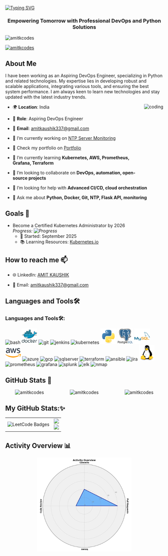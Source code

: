 <p align="center">
  
  [![Typing SVG](https://readme-typing-svg.demolab.com?font=Fira+Code&weight=700&size=22&pause=1000&center=true&vCenter=true&random=false&width=435&lines=Hi+%F0%9F%91%8B%2C+I'm+Amit+Kaushik&color=800080)](https://git.io/typing-svg)
</p>

<h3 align="center">Empowering Tomorrow with Professional DevOps and Python Solutions</h3>


<p align="left"> <img src="https://komarev.com/ghpvc/?username=amitkcodes&label=Profile%20views&color=0e75b6&style=flat" alt="amitkcodes" /> </p>

<p align="left"> <a href="https://github.com/ryo-ma/github-profile-trophy"><img src="https://github-profile-trophy.vercel.app/?username=amitkcodes" alt="amitkcodes" /></a> </p>


## About Me

I have been working as an Aspiring DevOps Engineer, specializing in Python and related technologies. My expertise lies in developing robust and scalable applications, integrating various tools, and ensuring the best system performance. I am always keen to learn new technologies and stay updated with the latest industry trends.

<img align="right" with="250" height="250" src="https://gifdb.com/images/high/animated-man-computer-coding-nae6mec378lsg1i3.gif" alt="coding">

- 🌍 **Location**: India

- 💼 **Role**: Aspiring DevOps Engineer
  
- 📧 **Email**: [amitkaushik337@gmail.com](mailto:amitkaushik337@gmail.com)

- 🔭 I’m currently working on [NTP Server Monitoring](https://github.com/amitkcodes/NTP_Server_Monitoring_Grafana-WAN-)
  
- 🔭 Check my portfolio on [Portfolio](https://amitkcodes.github.io)

- 🌱 I’m currently learning **Kubernetes, AWS, Prometheus, Grafana, Terraform**

- 👯 I’m looking to collaborate on **DevOps, automation, open-source projects**

- 🤝 I’m looking for help with **Advanced CI/CD, cloud orchestration**

- 💬 Ask me about **Python, Docker, Git, NTP, Flask API, monitoring**


<!-- ## Pinned Projects 📌
- [amitkcodes.github.io](https://amitkcodes.github.io)  
  _A personal portfolio showcasing my work._
- [NTP_Server_Monitoring_Grafana-WAN-](https://github.com/amitkcodes/NTP_Server_Monitoring_Grafana-WAN-)  
  _A Python-based NTP server monitoring system with Grafana integration._
- [Network_Time_Display_Synchronization-Alert-System](https://github.com/amitkcodes/Network_Time_Display_Synchronization-Alert-System)  
  _A Flask-based alert system for time synchronization._
- [Certification_Completion](https://github.com/amitkcodes/Certification_Completion)  
  _Repository tracking my certification progress._
- [Firewall_Logs_data_filter-Visualization](https://github.com/amitkcodes/Firewall_Logs_data_filter-Visualization)  
  _Python script for filtering and visualizing firewall logs._
- [Global_server_monitoring_Status](https://github.com/amitkcodes/Global_server_monitoring_Status)  
  _Monitoring tool for global server status._ -->

## Goals 🎯
- Become a Certified Kubernetes Administrator by 2026  
  _Progress: ![Progress](https://img.shields.io/badge/Progress-50%25-green)_
  - 📅 Started: September 2025
  - 📚 Learning Resources: [Kubernetes.io](https://kubernetes.io/)


## How to reach me 📫
 - 🌐 LinkedIn: [AMIT KAUSHIK](https://www.linkedin.com/in/amit-kaushik-507831150/)

 - 📧 Email: [amitkaushik337@gmail.com](mailto:amitkaushik337@gmail.com)

## Languages and Tools🛠️
<h3 align="left">Languages and Tools🛠️:</h3>
<p align="left"> 
  <!-- DevOps and Scripting -->
   <img src="https://www.vectorlogo.zone/logos/gnu_bash/gnu_bash-icon.svg" alt="bash" width="50" height="50">  
   <img src="https://raw.githubusercontent.com/devicons/devicon/master/icons/docker/docker-original-wordmark.svg" alt="docker" width="50" height="50">  
   <img src="https://www.vectorlogo.zone/logos/git-scm/git-scm-icon.svg" alt="git" width="50" height="50">  
   <img src="https://www.vectorlogo.zone/logos/jenkins/jenkins-icon.svg" alt="jenkins" width="50" height="50">  
   <img src="https://www.vectorlogo.zone/logos/kubernetes/kubernetes-icon.svg" alt="kubernetes" width="50" height="50">  
   <img src="https://raw.githubusercontent.com/devicons/devicon/master/icons/python/python-original.svg" alt="python" width="50" height="50">  
   <img src="https://raw.githubusercontent.com/devicons/devicon/master/icons/postgresql/postgresql-original-wordmark.svg" alt="postgresql" width="50" height="50">  
   <img src="https://raw.githubusercontent.com/devicons/devicon/master/icons/mysql/mysql-original-wordmark.svg" alt="mysql" width="50" height="50">  
   <img src="https://raw.githubusercontent.com/devicons/devicon/master/icons/amazonwebservices/amazonwebservices-original-wordmark.svg" alt="aws" width="50" height="50">  
   <img src="https://www.vectorlogo.zone/logos/microsoft_azure/microsoft_azure-icon.svg" alt="azure" width="50" height="50">  
   <img src="https://www.vectorlogo.zone/logos/google_cloud/google_cloud-icon.svg" alt="gcp" width="50" height="50">  
   <img src="https://www.svgrepo.com/show/303229/microsoft-sql-server-logo.svg" alt="sqlserver" width="50" height="50">    
   <img src="https://www.vectorlogo.zone/logos/terraformio/terraformio-icon.svg" alt="terraform" width="50" height="50">  
   <img src="https://www.vectorlogo.zone/logos/ansible/ansible-icon.svg" alt="ansible" width="50" height="50">   
   <img src="https://www.vectorlogo.zone/logos/atlassian_jira/atlassian_jira-icon.svg" alt="jira" width="50" height="50">  
   <img src="https://raw.githubusercontent.com/devicons/devicon/master/icons/linux/linux-original.svg" alt="linux" width="50" height="50">  
   <img src="https://www.vectorlogo.zone/logos/prometheusio/prometheusio-icon.svg" alt="prometheus" width="50" height="50">  
   <img src="https://www.vectorlogo.zone/logos/grafana/grafana-icon.svg" alt="grafana" width="50" height="50">  
   <!-- Cybersecurity Skills --> 
   <img src="https://www.vectorlogo.zone/logos/splunk/splunk-icon.svg" alt="splunk" width="50" height="50"> 
   <img src="https://www.vectorlogo.zone/logos/elastic/elastic-icon.svg" alt="elk" width="50" height="50"> 
   <img src="https://nmap.org/images/sitelogo-nmap.svg" alt="nmap" width="50" height="50"> 
</p>

## GitHub Stats 🌟

<div align="center" style="display: flex; justify-content: space-around; align-items: center; gap: 20px; flex-wrap: wrap;">
  <img align="centre" src="https://github-readme-stats.vercel.app/api?username=amitkcodes&show_icons=true&locale=en" alt="amitkcodes" />
  <img align="centre" src="https://github-readme-stats.vercel.app/api/top-langs?username=amitkcodes&show_icons=true&locale=en&layout=compact" alt="amitkcodes" />
  <img align="center" src="https://github-readme-streak-stats.herokuapp.com/?user=amitkcodes&" alt="amitkcodes" />
</div>

##  My GitHub Stats:✨

<div align="center">
  <table>
    <tr>
  <!-- LeetCode Streak -->
  <td align="center">
    <img src="https://leetcode-badge-showcase.vercel.app/api?username=amitkcodes&theme=tokyonight&animated=true" alt="LeetCode Badges" width="325px"/>
  </td>
  <!-- GitHub Stats -->
  <td>
    <img src="https://github-readme-stats.vercel.app/api?username=amitkcodes&theme=tokyonight&hide_border=false&include_all_commits=true&count_private=false&rank_icon=github" width="450px"/>
    <br/>
    <img src="https://github-readme-streak-stats.herokuapp.com/?user=amitkcodes&theme=tokyonight&hide_border=false" width="450px"/>
  </td>
</tr>
  </table>
</div>

## Activity Overview 📊
<p align="center">
  <img src="Figure_2.png" alt="Activity Overview" width="300" />
</p>


<!-- ## More About Me 🌟
- Hobbies: Exploring open-source DevOps tools, reading cloud architecture blogs -->
